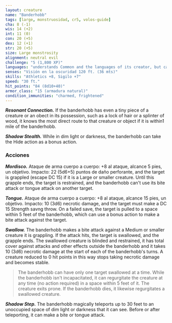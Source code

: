 ```yaml
---
layout: creature
name: "Banderhobb"
tags: [large, monstruosidad, cr5, volos-guide]
cha: 8 (-1)
wis: 14 (+2)
int: 11 (0)
con: 20 (+5)
dex: 12 (+1)
str: 20 (+5)
size: Large monstrosity
alignment: neutral evil
challenge: "5 (1,800 XP)"
languages: "understands Common and the languages of its creator, but can't speak"
senses: "Visión en la oscuridad 120 ft. (36 mts)"
skills: "Athletics +8, Sigilo +7"
speed: "30 ft."
hit_points: "84 (8d10+40)"
armor_class: "15 (armadura natural)"
condition_immunities: "charmed, frightened"
---
```


***Resonant Connection.*** If the banderhobb has even a tiny piece of a creature or an obect in its possession, such as a lock of hair or a splinter of wood, it knows the most direct route to that creature or object if it is within1 mile of the banderhobb.

***Shadow Stealth.*** While in dim light or darkness, the banderhobb can take the Hide action as a bonus action.

### Acciones

***Mordisco.*** Ataque de arma cuerpo a cuerpo: +8 al ataque, alcance 5 pies, un objetivo. Impacto: 22 (5d6+5) puntos de daño perforante, and the target is grappled (escape DC 15) if it is a Large or smaller creature. Until this grapple ends, the target is restrained, and the banderhobb can't use its bite attack or tongue attack on another target.

***Tongue.*** Ataque de arma cuerpo a cuerpo: +8 al ataque, alcance 15 pies, un objetivo. Impacto: 10 (3d6) necrotic damage, and the target must make a DC 15 Strength savng throw. On a failed save, the target is pulled to a space within 5 feet of the banderhobb, which can use a bonus action to make a bite attack against the target.

***Swallow.*** The banderhobb makes a bite attack against a Medium or smaller creature it is grappling. If the attack hits, the target is swallowed, and the grapple ends. The swallowed creature is blinded and restrained, it has total cover against attacks and other effects outside the banderhobb and it takes 10 (3d6) necrotic damage at the start of each of the banderhobb's turns. A creature reduced to 0 hit points in this way stops taking necrotic damage and becomes stable.

> The banderhobb can have only one target swallowed at a time. While the banderhobb isn't incapacitated, it can regurgitate the creature at any time (no action required) in a space within 5 feet of it. The creature exits prone. If the banderhobb dies, it likewise regurgitates a swallowed creature.

***Shadow Step.*** The banderhobb magically teleports up to 30 feet to an unoccupied space of dim light or darkness that it can see. Before or after teleporting, it can make a bite or tongue attack.